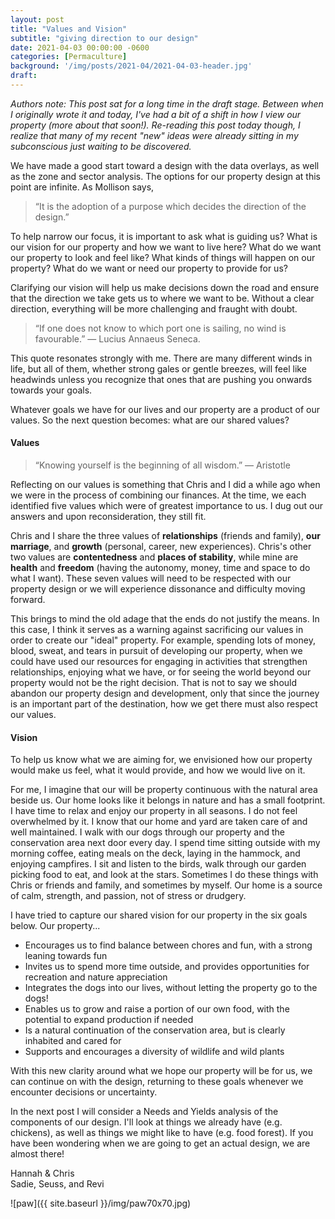 ```yaml
---
layout: post
title: "Values and Vision"
subtitle: "giving direction to our design"
date: 2021-04-03 00:00:00 -0600
categories: [Permaculture]
background: '/img/posts/2021-04/2021-04-03-header.jpg'
draft:
---
```


*Authors note: This post sat for a long time in the draft stage. Between when I originally wrote it and today, I've had a bit of a shift in how I view our property (more about that soon!). Re-reading this post today though, I realize that many of my recent "new" ideas were already sitting in my subconscious just waiting to be discovered.*

We have made a good start toward a design with the data overlays, as well as the zone and sector analysis. The options for our property design at this point are infinite. As Mollison says,

>“It is the adoption of a purpose which decides the direction of the design.”

To help narrow our focus, it is important to ask what is guiding us? What is our vision for our property and how we want to live here? What do we want our property to look and feel like? What kinds of things will happen on our property? What do we want or need our property to provide for us? 

 Clarifying our vision will help us make decisions down the road and ensure that the direction we take gets us to where we want to be. Without a clear direction, everything will be more challenging and fraught with doubt.

> “If one does not know to which port one is sailing, no wind is favourable.” — Lucius Annaeus Seneca.

This quote resonates strongly with me. There are many different winds in life, but all of them, whether strong gales or gentle breezes, will feel like headwinds unless you recognize that ones that are pushing you onwards towards your goals.

Whatever goals we have for our lives and our property are a product of our values. So the next question becomes: what are our shared values?

#### Values

>“Knowing yourself is the beginning of all wisdom.” — Aristotle 

Reflecting on our values is something that Chris and I did a while ago when we were in the process of combining our finances. At the time, we each identified five values which were of greatest importance to us. I dug out our answers and upon reconsideration, they still fit. 

Chris and I share the three values of **relationships** (friends and family), **our marriage**, and **growth** (personal, career, new experiences). Chris's other two values are **contentedness** and **places of stability**, while mine are **health** and **freedom** (having the autonomy, money, time and space to do what I want). These seven values will need to be respected with our property design or we will experience dissonance and difficulty moving forward.

This brings to mind the old adage that the ends do not justify the means. In this case, I think it serves as a warning against sacrificing our values in order to create our "ideal" property. For example, spending lots of money, blood, sweat, and tears in pursuit of developing our property, when we could have used our resources for engaging in activities that strengthen relationships, enjoying what we have, or for seeing the world beyond our property would not be the right decision. That is not to say we should abandon our property design and development, only that since the journey is an important part of the destination, how we get there must also respect our values.

#### Vision

To help us know what we are aiming for, we envisioned how our property would make us feel, what it would provide, and how we would live on it.

For me, I imagine that our will be property continuous with the natural area beside us. Our home looks like it belongs in nature and has a small footprint. I have time to relax and enjoy our property in all seasons. I do not feel overwhelmed by it. I know that our home and yard are taken care of and well maintained. I walk with our dogs through our property and the conservation area next door every day. I spend time sitting outside with my morning coffee, eating meals on the deck, laying in the hammock, and enjoying campfires. I sit and listen to the birds, walk through our garden picking food to eat, and look at the stars. Sometimes I do these things with Chris or friends and family, and sometimes by myself. Our home is a source of calm, strength, and passion, not of stress or drudgery.

I have tried to capture our shared vision for our property in the six goals below. Our property...

* Encourages us to find balance between chores and fun, with a strong leaning towards fun
* Invites us to spend more time outside, and provides opportunities for recreation and nature appreciation
* Integrates the dogs into our lives, without letting the property go to the dogs!
* Enables us to grow and raise a portion of our own food, with the potential to expand production if needed
* Is a natural continuation of the conservation area, but is clearly inhabited and cared for
* Supports and encourages a diversity of wildlife and wild plants

With this new clarity around what we hope our property will be for us, we can continue on with the design, returning to these goals whenever we encounter decisions or uncertainty. 

In the next post I will consider a Needs and Yields analysis of the components of our design. I'll look at things we already have (e.g. chickens), as well as things we might like to have (e.g. food forest). If you have been wondering when we are going to get an actual design, we are almost there!

Hannah & Chris<br />
Sadie, Seuss, and Revi

![paw]({{ site.baseurl }}/img/paw70x70.jpg)
